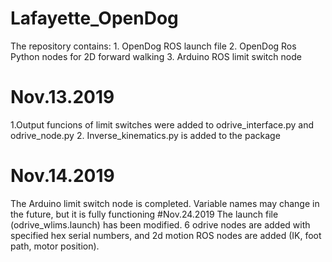 # Lafayette_OpenDog
   The repository contains:
      1. OpenDog ROS launch file
      2. OpenDog Ros Python nodes for 2D forward walking
      3. Arduino ROS limit switch node
      
   # Nov.13.2019
   1.Output funcions of limit switches were added to odrive_interface.py and odrive_node.py
   2. Inverse_kinematics.py is added to the package
   # Nov.14.2019
   The Arduino limit switch node is completed. Variable names may change in the future, but it is fully functioning
   #Nov.24.2019
   The launch file (odrive_wlims.launch) has been modified. 6 odrive nodes are added with specified hex serial numbers, and 
   2d motion ROS nodes are added (IK, foot path, motor position).
